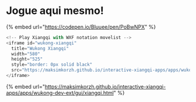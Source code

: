 # Jogue aqui mesmo!

{% embed url="https://codepen.io/Bluuee/pen/PoBwNPX" %}

```javascript
<!-- Play Xiangqi with WXF notation movelist -->
<iframe id="wukong-xiangqi"
  title="Wukong Xiangqi"
  width="580"
  height="525"
  style="border: 0px solid black"
  src="https://maksimkorzh.github.io/interactive-xiangqi-apps/apps/wukong-dev-ext/gui/xiangqi.html">
</iframe>
```

{% embed url="https://maksimkorzh.github.io/interactive-xiangqi-apps/apps/wukong-dev-ext/gui/xiangqi.html" %}
